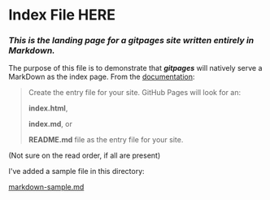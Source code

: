 <!--This is an index file. -->
# Index File HERE
### *This is the landing page for a gitpages site written entirely in Markdown.*
<!--Heading 2-->

The purpose of this file is to demonstrate that ***gitpages*** will natively serve a MarkDown as the index page.  From the [documentation](https://docs.github.com/en/pages/getting-started-with-github-pages/creating-a-github-pages-site):
> Create the entry file for your site. GitHub Pages will look for an:
> 
> **index.html**,
> 
> **index.md**, or
> 
> **README.md** file as the entry file for your site.

(Not sure on the read order, if all are present)

I've added a sample file in this directory:

[markdown-sample.md](./markdown-sample.md)
